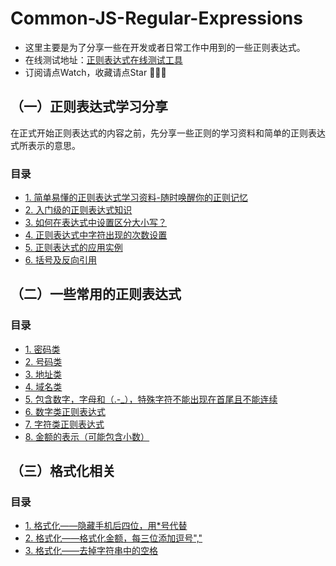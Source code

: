 # Common-JS-Regular-Expressions

- 这里主要是为了分享一些在开发或者日常工作中用到的一些正则表达式。
- 在线测试地址：[正则表达式在线测试工具](https://c.runoob.com/front-end/854)
- 订阅请点Watch，收藏请点Star 👋👋👋

## （一）正则表达式学习分享

在正式开始正则表达式的内容之前，先分享一些正则的学习资料和简单的正则表达式所表示的意思。

### 目录

- [1. 简单易懂的正则表达式学习资料-随时唤醒你的正则记忆](https://github.com/JCHappytime/Common-JS-Regular-Expressions/issues/1)
- [2. 入门级的正则表达式知识](https://github.com/JCHappytime/Common-JS-Regular-Expressions/issues/2)
- [3. 如何在表达式中设置区分大小写？](https://github.com/JCHappytime/Common-JS-Regular-Expressions/issues/13)
- [4. 正则表达式中字符出现的次数设置](https://github.com/JCHappytime/Common-JS-Regular-Expressions/issues/14)
- [5. 正则表达式的应用实例](https://github.com/JCHappytime/Common-JS-Regular-Expressions/issues/15)
- [6. 括号及反向引用](https://github.com/JCHappytime/Common-JS-Regular-Expressions/issues/16)

## （二）一些常用的正则表达式

### 目录

- [1. 密码类](https://github.com/JCHappytime/Common-JS-Regular-Expressions/issues/3)
- [2. 号码类](https://github.com/JCHappytime/Common-JS-Regular-Expressions/issues/4)
- [3. 地址类](https://github.com/JCHappytime/Common-JS-Regular-Expressions/issues/5)
- [4. 域名类](https://github.com/JCHappytime/Common-JS-Regular-Expressions/issues/6)
- [5. 包含数字，字母和（.-_），特殊字符不能出现在首尾且不能连续](https://github.com/JCHappytime/Common-JS-Regular-Expressions/issues/7)
- [6. 数字类正则表达式](https://github.com/JCHappytime/Common-JS-Regular-Expressions/issues/11)
- [7. 字符类正则表达式](https://github.com/JCHappytime/Common-JS-Regular-Expressions/issues/12)
- [8. 金额的表示（可能包含小数）]()


## （三）格式化相关

### 目录

- [1. 格式化——隐藏手机后四位，用*号代替](https://github.com/JCHappytime/Common-JS-Regular-Expressions/issues/8)
- [2. 格式化——格式化金额，每三位添加逗号","](https://github.com/JCHappytime/Common-JS-Regular-Expressions/issues/9)
- [3. 格式化——去掉字符串中的空格](https://github.com/JCHappytime/Common-JS-Regular-Expressions/issues/10)



